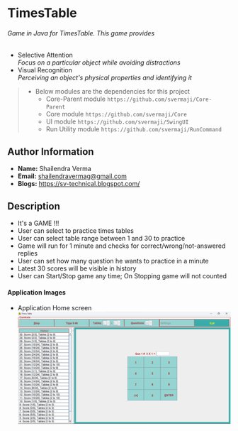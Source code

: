 # TimesTable

###### Game in Java for TimesTable. This game provides
* Selective Attention<br>
  _Focus on a particular object while avoiding distractions_
* Visual Recognition<br>
  _Perceiving an object's physical properties and identifying it_

> * Below modules are the dependencies for this project
>   - Core-Parent module `https://github.com/svermaji/Core-Parent`
>   - Core module `https://github.com/svermaji/Core`
>   - UI module `https://github.com/svermaji/SwingUI`
>   - Run Utility module `https://github.com/svermaji/RunCommand`

## Author Information
* **Name:** Shailendra Verma
* **Email:** shailendravermag@gmail.com
* **Blogs:** https://sv-technical.blogspot.com/

## Description
* It's a GAME !!!
* User can select to practice times tables
* User can select table range between 1 and 30 to practice
* Game will run for 1 minute and checks for correct/wrong/not-answered replies
* User can set how many question he wants to practice in a minute
* Latest 30 scores will be visible in history
* User can Start/Stop game any time; On Stopping game will not counted

#### Application Images
* Application Home screen<br>
![Image of Yaktocat](https://github.com/svermaji/TimesTable/blob/master/app-images/app-image-home-22-oct-2022.png)
